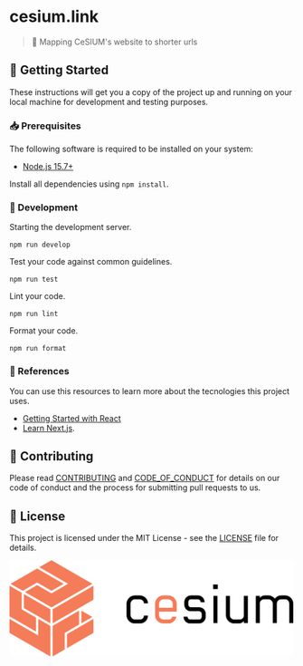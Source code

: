 [contributing]: CONTRIBUTING.md
[code_of_conduct]: CODE_OF_CONDUCT.md
[license]: LICENSE.txt

# cesium.link

> :link: Mapping CeSIUM's website to shorter urls

## :rocket: Getting Started

These instructions will get you a copy of the project up and running on your
local machine for development and testing purposes.

### :inbox_tray: Prerequisites

The following software is required to be installed on your system:

- [Node.js 15.7+](https://nodejs.org/en/download/)

Install all dependencies using `npm install`.

### :hammer: Development

Starting the development server.

```
npm run develop
```

Test your code against common guidelines.

```
npm run test
```

Lint your code.

```
npm run lint
```

Format your code.

```
npm run format
```

### :link: References

You can use this resources to learn more about the tecnologies this project
uses.

- [Getting Started with React](https://reactjs.org/docs/getting-started.html)
- [Learn Next.js](https://nextjs.org/learn).

## :handshake: Contributing

Please read [CONTRIBUTING][contributing] and [CODE_OF_CONDUCT][code_of_conduct]
for details on our code of conduct and the process for submitting pull requests
to us.

## :memo: License

This project is licensed under the MIT License - see the [LICENSE][license]
file for details.

<img src="public/cesium.svg" height="170">

